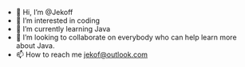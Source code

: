 - 👋 Hi, I’m @Jekoff
- 👀 I’m interested in coding
- 🌱 I’m currently learning Java  
- 💞️ I’m looking to collaborate on everybody who can help learn more about Java.
- 📫 How to reach me jekof@outlook.com

<!---
Jekoff/Jekoff is a ✨ special ✨ repository because its `README.md` (this file) appears on your GitHub profile.
You can click the Preview link to take a look at your changes.
--->
